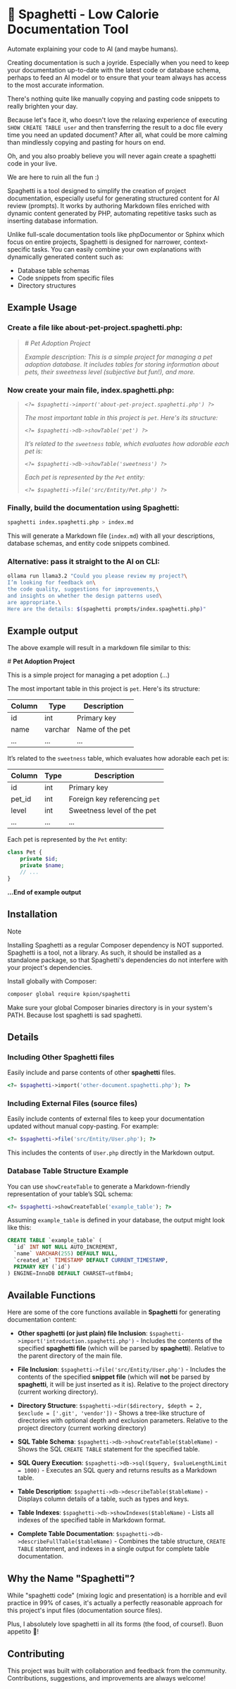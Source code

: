 # 🍝 Spaghetti - Low Calorie Documentation Tool

Automate explaining your code to AI (and maybe humans). 

Creating documentation is such a joyride. Especially when you need to keep your documentation up-to-date with the latest code or database schema, perhaps to feed an AI model or to ensure that your team always has access to the most accurate information.

There's nothing quite like manually copying and pasting code snippets to really brighten your day.

Because let's face it, who doesn't love the relaxing experience of executing `SHOW CREATE TABLE user` and then transferring the result to a doc file every time you need an updated document? After all, what could be more calming than mindlessly copying and pasting for hours on end.

Oh, and you also proably believe you will never again create a spaghetti code in your live.

We are here to ruin all the fun :)

Spaghetti is a tool designed to simplify the creation of project documentation, especially useful for generating structured content for AI review (prompts). It works by authoring Markdown files enriched with dynamic content generated by PHP, automating repetitive tasks such as inserting database information.

Unlike full-scale documentation tools like phpDocumentor or Sphinx which focus on entire projects, Spaghetti is designed for narrower, context-specific tasks. You can easily combine your own explanations with dynamically generated content such as:

- Database table schemas
- Code snippets from specific files
- Directory structures


## Example Usage

### Create a file like **about-pet-project.spaghetti.php**:

> \# *Pet Adoption Project*
>
> *Example description: This is a simple project for managing a pet adoption database. It includes tables for storing information about pets, their sweetness level (subjective but fun!), and more.*

### Now create your main file, **index.spaghetti.php**:

> *`<?= $spaghetti->import('about-pet-project.spaghetti.php') ?>`*
>
> *The most important table in this project is `pet`. Here's its structure:*
>
> *`<?= $spaghetti->db->showTable('pet') ?>`*
>
> *It’s related to the `sweetness` table, which evaluates how adorable each pet is:*
>
> *`<?= $spaghetti->db->showTable('sweetness') ?>`*
>
> *Each pet is represented by the `Pet` entity:*
>
> *`<?= $spaghetti->file('src/Entity/Pet.php') ?>`*


### Finally, build the documentation using Spaghetti:

```bash
spaghetti index.spaghetti.php > index.md
```

This will generate a Markdown file (`index.md`) with all your descriptions, database schemas, and entity code snippets combined.

### Alternative: pass it straight to the AI on CLI:

```bash
ollama run llama3.2 "Could you please review my project?\
I’m looking for feedback on\
the code quality, suggestions for improvements,\
and insights on whether the design patterns used\
are appropriate.\
Here are the details: $(spaghetti prompts/index.spaghetti.php)"
```

## Example output

The above example will result in a markdown file similar to this:

\# **Pet Adoption Project**

This is a simple project for managing a pet adoption (...)

The most important table in this project is `pet`. Here's its structure:

| Column | Type   | Description          |
|--------|--------|----------------------|
| id     | int    | Primary key          |
| name   | varchar| Name of the pet      |
| ...    | ...    | ...                  |

It’s related to the `sweetness` table, which evaluates how adorable each pet is:

| Column | Type   | Description                      |
|--------|--------|----------------------------------|
| id     | int    | Primary key                      |
| pet_id | int    | Foreign key referencing `pet`    |
| level  | int    | Sweetness level of the pet       |
| ...    | ...    | ...                              |


Each pet is represented by the `Pet` entity:

```php
class Pet {
    private $id;
    private $name;
    // ...
}
```
**...End of example output**

## Installation

> [!NOTE]
> Installing Spaghetti as a regular Composer dependency is NOT supported. Spaghetti is a tool, not a library. As such, it should be installed as a standalone package, so that Spaghetti's dependencies do not interfere with your project's dependencies.



Install globally with Composer:

```bash
composer global require kpion/spaghetti
```

Make sure your global Composer binaries directory is in your system's PATH. Because lost spaghetti is sad spaghetti.

## Details

### Including Other Spaghetti files

Easily include and parse contents of other **spaghetti** files. 

```php
<?= $spaghetti->import('other-document.spaghetti.php'); ?>
```

### Including External Files (source files)

Easily include contents of external files to keep your documentation updated without manual copy-pasting. For example:

```php
<?= $spaghetti->file('src/Entity/User.php'); ?>
```

This includes the contents of `User.php` directly in the Markdown output.

### Database Table Structure Example

You can use `showCreateTable` to generate a Markdown-friendly representation of your table’s SQL schema:

```php
<?= $spaghetti->showCreateTable('example_table'); ?>
```

Assuming `example_table` is defined in your database, the output might look like this:

```sql
CREATE TABLE `example_table` (
  `id` INT NOT NULL AUTO_INCREMENT,
  `name` VARCHAR(255) DEFAULT NULL,
  `created_at` TIMESTAMP DEFAULT CURRENT_TIMESTAMP,
  PRIMARY KEY (`id`)
) ENGINE=InnoDB DEFAULT CHARSET=utf8mb4;
```

## Available Functions

Here are some of the core functions available in **Spaghetti** for generating documentation content:

- **Other spaghetti (or just plain) file Inclusion**:
  `$spaghetti->import('introduction.spaghetti.php')` - Includes the contents of the specified **spaghetti file** (which will be parsed by **spaghetti**). Relative to the parent directory of the main file.

- **File Inclusion**:
  `$spaghetti->file('src/Entity/User.php')` - Includes the contents of the specified **snippet file** (which will **not** be parsed by **spaghetti**, it will be just inserted as it is). Relative to the project directory (current working directory).

- **Directory Structure**:
  `$spaghetti->dir($directory, $depth = 2, $exclude = ['.git', 'vendor'])` - Shows a tree-like structure of directories with optional depth and exclusion parameters. Relative to the project directory (current working directory)

- **SQL Table Schema**:
  `$spaghetti->db->showCreateTable($tableName)` - Shows the SQL `CREATE TABLE` statement for the specified table.

- **SQL Query Execution**:
  `$spaghetti->db->sql($query, $valueLengthLimit = 1000)` - Executes an SQL query and returns results as a Markdown table.

- **Table Description**:
  `$spaghetti->db->describeTable($tableName)` - Displays column details of a table, such as types and keys.

- **Table Indexes**:
  `$spaghetti->db->showIndexes($tableName)` - Lists all indexes of the specified table in Markdown format.

- **Complete Table Documentation**:
  `$spaghetti->db->describeFullTable($tableName)` - Combines the table structure, `CREATE TABLE` statement, and indexes in a single output for complete table documentation.

## Why the Name "Spaghetti"?

While "spaghetti code" (mixing logic and presentation) is a horrible and evil practice in 99% of cases, it's actually a perfectly reasonable approach for this project's input files (documentation source files).

Plus, I absolutely love spaghetti in all its forms (the food, of course!). Buon appetito 🍝!


## Contributing

This project was built with collaboration and feedback from the community. Contributions, suggestions, and improvements are always welcome!
